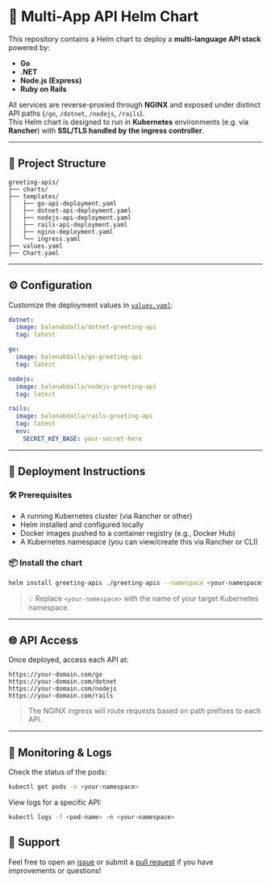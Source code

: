 # 🚀 Multi-App API Helm Chart

This repository contains a Helm chart to deploy a **multi-language API stack** powered by:

- **Go**
- **.NET**
- **Node.js (Express)**
- **Ruby on Rails**

All services are reverse-proxied through **NGINX** and exposed under distinct API paths (`/go`, `/dotnet`, `/nodejs`, `/rails`).  
This Helm chart is designed to run in **Kubernetes** environments (e.g. via **Rancher**) with **SSL/TLS handled by the ingress controller**.

---

## 📁 Project Structure

```
greeting-apis/
├── charts/
├── templates/
│   ├── go-api-deployment.yaml
│   ├── dotnet-api-deployment.yaml
│   ├── nodejs-api-deployment.yaml
│   ├── rails-api-deployment.yaml
│   ├── nginx-deployment.yaml
│   └── ingress.yaml
├── values.yaml
├── Chart.yaml
```

---

## ⚙️ Configuration

Customize the deployment values in [`values.yaml`](./values.yaml):

```yaml
dotnet:
  image: balenabdalla/dotnet-greeting-api
  tag: latest

go:
  image: balenabdalla/go-greeting-api
  tag: latest

nodejs:
  image: balenabdalla/nodejs-greeting-api
  tag: latest

rails:
  image: balenabdalla/rails-greeting-api
  tag: latest
  env:
    SECRET_KEY_BASE: your-secret-here
```

---

## 🚢 Deployment Instructions

### 🛠 Prerequisites

- A running Kubernetes cluster (via Rancher or other)
- Helm installed and configured locally
- Docker images pushed to a container registry (e.g., Docker Hub)
- A Kubernetes namespace (you can view/create this via Rancher or CLI)

### 📦 Install the chart

```bash
helm install greeting-apis ./greeting-apis --namespace <your-namespace>
```

> 💡 Replace `<your-namespace>` with the name of your target Kubernetes namespace.

---

## 🌐 API Access

Once deployed, access each API at:

```
https://your-domain.com/go
https://your-domain.com/dotnet
https://your-domain.com/nodejs
https://your-domain.com/rails
```

> The NGINX ingress will route requests based on path prefixes to each API.

---

## 🧪 Monitoring & Logs

Check the status of the pods:

```bash
kubectl get pods -n <your-namespace>
```

View logs for a specific API:

```bash
kubectl logs -f <pod-name> -n <your-namespace>
```

## 💬 Support

Feel free to open an [issue](https://github.com/balen-dev/Greeting_APIs/issues) or submit a [pull request](https://github.com/balenabdalla/Greeting_APIs/pulls) if you have improvements or questions!
